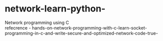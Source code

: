 # network-learn-python-
Network programming using C\
refecrence - hands-on-network-programming-with-c-learn-socket-programming-in-c-and-write-secure-and-optimized-network-code-true-

